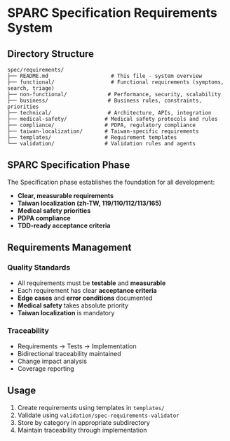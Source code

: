 # SPARC Specification Requirements System

## Directory Structure

```
spec/requirements/
├── README.md                    # This file - system overview
├── functional/                  # Functional requirements (symptoms, search, triage)
├── non-functional/             # Performance, security, scalability
├── business/                   # Business rules, constraints, priorities
├── technical/                  # Architecture, APIs, integration
├── medical-safety/            # Medical safety protocols and rules
├── compliance/                # PDPA, regulatory compliance
├── taiwan-localization/       # Taiwan-specific requirements
├── templates/                 # Requirement templates
└── validation/                # Validation rules and agents
```

## SPARC Specification Phase

The Specification phase establishes the foundation for all development:
- **Clear, measurable requirements**
- **Taiwan localization (zh-TW, 119/110/112/113/165)**
- **Medical safety priorities**
- **PDPA compliance**
- **TDD-ready acceptance criteria**

## Requirements Management

### Quality Standards
- All requirements must be **testable** and **measurable**
- Each requirement has clear **acceptance criteria**
- **Edge cases** and **error conditions** documented
- **Medical safety** takes absolute priority
- **Taiwan localization** is mandatory

### Traceability
- Requirements → Tests → Implementation
- Bidirectional traceability maintained
- Change impact analysis
- Coverage reporting

## Usage

1. Create requirements using templates in `templates/`
2. Validate using `validation/spec-requirements-validator`
3. Store by category in appropriate subdirectory
4. Maintain traceability through implementation